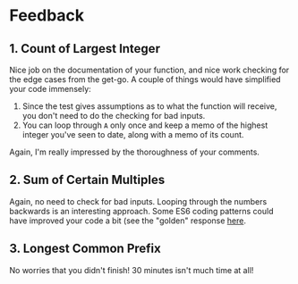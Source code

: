 # Feedback

## 1. Count of Largest Integer

Nice job on the documentation of your function, and nice work checking for the
edge cases from the get-go. A couple of things would have simplified your code
immensely:

1. Since the test gives assumptions as to what the function will receive, you
don't need to do the checking for bad inputs.
2. You can loop through `A` only once and keep a memo of the highest integer you've seen to date, along with a memo of its count.

Again, I'm really impressed by the thoroughness of your comments.

## 2. Sum of Certain Multiples

Again, no need to check for bad inputs. Looping through the numbers backwards
is an interesting approach. Some ES6 coding patterns could have improved your
code a bit (see the "golden" response [here](https://github.com/danrasband/coding-experiment-reviews/blob/master/golden/javascript/2_sum_of_certain_multiples.js).

## 3. Longest Common Prefix

No worries that you didn't finish! 30 minutes isn't much time at all!
